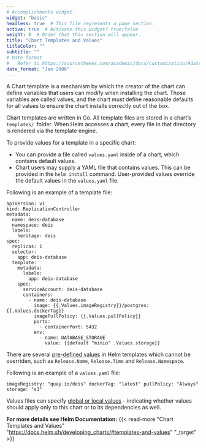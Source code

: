 ```yaml
---
# Accomplishments widget.
widget: "basic"  
headless: true  # This file represents a page section.
active: true  # Activate this widget? true/false
weight: 8  # Order that this section will appear.
title: "Chart Templates and Values"
titleColor: ""
subtitle: ""
# Date format
#   Refer to https://sourcethemes.com/academic/docs/customization/#date-format
date_format: "Jan 2006"
---
```

A Chart template is a mechanism by which the creator of the chart can define variables that users can modify when installing the chart. Those variables are called values, and the chart must define reasonable defaults for all values to ensure the chart installs correctly out of the box.

Chart templates are written in Go. All template files are stored in a chart’s `templates/ `folder. When Helm accesses a chart, every file in that directory is rendered via the template engine.

To provide values for a template in a specific chart:

* You can provide a file called `values.yaml` inside of a chart, which contains default values.
* Chart users may supply a YAML file that contains values. This can be provided in the `helm install` command. User-provided values override the default values in the `values.yaml` file.
  
Following is an example of a template file:

```
apiVersion: v1
kind: ReplicationController
metadata:
  name: deis-database
  namespace: deis
  labels:
    heritage: deis
spec:
  replicas: 1
  selector:
    app: deis-database
  template:
    metadata:
      labels:
        app: deis-database
    spec:
      serviceAccount: deis-database
      containers:
        - name: deis-database
          image: {{.Values.imageRegistry}}/postgres:{{.Values.dockerTag}}
          imagePullPolicy: {{.Values.pullPolicy}}
          ports:
            - containerPort: 5432
          env:
            - name: DATABASE_STORAGE
              value: {{default "minio" .Values.storage}}
```
			  
There are several [pre-defined values](https://docs.helm.sh/developing_charts/#chart-dependencies) in Helm templates which cannot be overriden, such as `Release.Name`, `Release.Time` and `Release.Namespace`.

Following is an example of a `values.yaml` file:

`imageRegistry: "quay.io/deis"
dockerTag: "latest"
pullPolicy: "Always"
storage: "s3"`

Values files can specify [global or local values](https://docs.helm.sh/developing_charts/#scope-dependencies-and-values) - indicating whether values should apply only to this chart or to its dependencies as well.
			  
			  
	
**For more details see Helm Documentation:** {{< read-more "Chart Templates and Values" "https://docs.helm.sh/developing_charts/#templates-and-values" "_target"  >}}	
		
		